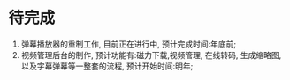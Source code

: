 # 待完成

1. 弹幕播放器的重制工作, 目前正在进行中, 预计完成时间:年底前;
2. 视频管理后台的制作, 预计功能有:磁力下载,视频管理, 在线转码, 生成缩略图, 以及字幕弹幕等一整套的流程, 预计开始时间:明年;
